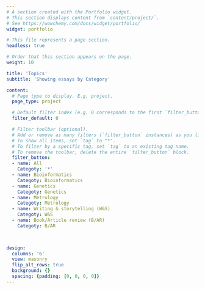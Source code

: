 ```yaml
---
# A section created with the Portfolio widget.
# This section displays content from `content/project/`.
# See https://wowchemy.com/docs/widget/portfolio/
widget: portfolio

# This file represents a page section.
headless: true

# Order that this section appears on the page.
weight: 10

title: 'Topics'
subtitle: 'Showing essays by Category'

content:
  # Page type to display. E.g. project.
  page_type: project

  # Default filter index (e.g. 0 corresponds to the first `filter_button` instance below).
  filter_default: 0

  # Filter toolbar (optional).
  # Add or remove as many filters (`filter_button` instances) as you like.
  # To show all items, set `tag` to "*".
  # To filter by a specific tag, set `tag` to an existing tag name.
  # To remove the toolbar, delete the entire `filter_button` block.
  filter_button:
  - name: All
    Categoty: '*'
  - name: Bioinformatics
    Categoty: Bioinformatics
  - name: Genetics
    Categoty: Genetics
  - name: Metrology
    Categoty: Metrology
  - name: Writing & storytelling (W&S)
    Categoty: W&S
  - name: Book/Article review (B/AR)
    Categoty: B/AR
  


design:
  columns: '6'
  view: masonry
  flip_alt_rows: true
  background: {}
  spacing: {padding: [0, 0, 0, 0]}
---
```

